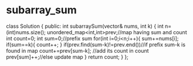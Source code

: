 # subarray_sum

class Solution {
public:
    int subarraySum(vector<int>& nums, int k) {
        int n=(int)nums.size();
        unordered_map<int,int>prev;//map having sum and count
        int count=0;
        int sum=0;//prefix sum
        for(int i=0;i<n;i++){
            sum+=nums[i];
            if(sum==k){
                count++;
            }
            if(prev.find(sum-k)!=prev.end())//if prefix sum-k is found in map
                count+=prev[sum-k]; //add its count in count
            prev[sum]++;//else update map
        }
        return count;
    }
};
